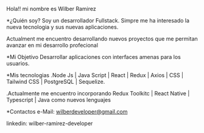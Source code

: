 Hola!! mi nombre es Wilber Ramirez

*¿Quién soy?
Soy un desarrollador Fullstack. Simpre me ha interesado la nueva tecnologia y sus nuevas aplicaciones.

Actualment me encuentro desarrollando nuevos proyectos que me permitan avanzar en mi desarrollo profecional

*Mi Objetivo
Desarrollar aplicaciones con interfaces amenas para los usuarios.

*Mis tecnologias
.Node Js | Java Script | React | Redux | Axios | CSS | Tailwind CSS | PostgreSQL | Sequelize.

.Actualmente me encuentro incorporando Redux Toolkitc | React Native | Typescript | Java como nuevos lenguajes

*Contactos
e-Mail: wilberdeveloper@gmail.com

linkedin: wilber-ramirez-developer


